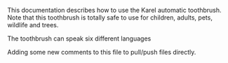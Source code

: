 

This documentation describes how to use the Karel automatic toothbrush.
Note that this toothbrush is totally safe to use for children, adults,
pets, wildlife and trees.

The toothbrush can speak six different languages

Adding some new comments to this file to pull/push files directly.
